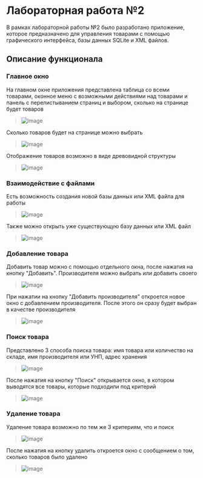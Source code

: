 # Лабораторная работа №2

В рамках лабораторной работы №2 было разработано приложение, которое предназначено для управления товарами с помощью графического интерфейса, базы данных SQLite и XML файлов.

## Описание функционала

### Главное окно

На главном окне приложения представлена таблица со всеми товарами, оконное меню с возможными действиями над товарами и панель с перелистыванием страниц и выбором, сколько на странице будет товаров

> ![image](https://github.com/oden73/BSUIR/blob/main/sem4/PPOIS/lw2_img/image.png)

Сколько товаров будет на странице можно выбрать

> ![image](https://github.com/oden73/BSUIR/blob/main/sem4/PPOIS/lw2_img/amount_on_page.png)

Отображение товаров возможно в виде древовидной структуры

> ![image](https://github.com/oden73/BSUIR/blob/main/sem4/PPOIS/lw2_img/tree_view.png)

### Взаимодействие с файлами

Есть возможность создания новой базы данных или XML файла для работы

> ![image](https://github.com/oden73/BSUIR/blob/main/sem4/PPOIS/lw2_img/create_file_window.png)

Также можно открыть уже существующую базу данных или XML файл

> ![image](https://github.com/oden73/BSUIR/blob/main/sem4/PPOIS/lw2_img/open_file_window.png)

### Добавление товара

Добавить товар можно с помощью отдельного окна, после нажатия на кнопку "Добавить". Производителя можно выбрать или добавить своего

> ![image](https://github.com/oden73/BSUIR/blob/main/sem4/PPOIS/lw2_img/add_product_window.png)

При нажатии на кнопку "Добавить производителя" откроется новое окно с добавлением производителя. После этого он сразу будет выбран в качестве производителя

> ![image](https://github.com/oden73/BSUIR/blob/main/sem4/PPOIS/lw2_img/add_manufacturer_window.png)

### Поиск товара

Представлено 3 способа поиска товара: имя товара или количество на складе, имя производителя или УНП, адрес хранения

> ![image](https://github.com/oden73/BSUIR/blob/main/sem4/PPOIS/lw2_img/search_window.png)

После нажатия на кнопку "Поиск" открывается окно, в котором выводятся все товары, которые подходили под критерий

> ![image](https://github.com/oden73/BSUIR/blob/main/sem4/PPOIS/lw2_img/search_result.png)

### Удаление товара

Удаление товара возможно по тем же 3 критериям, что и поиск

> ![image](https://github.com/oden73/BSUIR/blob/main/sem4/PPOIS/lw2_img/delete_window.png)

После нажатия на кнопку удалить откроется окно с сообщением о том, сколько товаров было удалено

> ![image](https://github.com/oden73/BSUIR/blob/main/sem4/PPOIS/lw2_img/delete_message.png)
